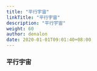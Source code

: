 ```yaml
---
title: "平行宇宙"
linkTitle: "平行宇宙"
description: "平行宇宙"
weight: 60
author: denalon
date: 2020-01-01T09:01:40+08:00
---
```



### 平行宇宙
